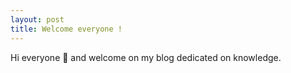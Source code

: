 ```yaml
---
layout: post
title: Welcome everyone !
---
```


Hi everyone :wave: and welcome on my blog dedicated on knowledge.
